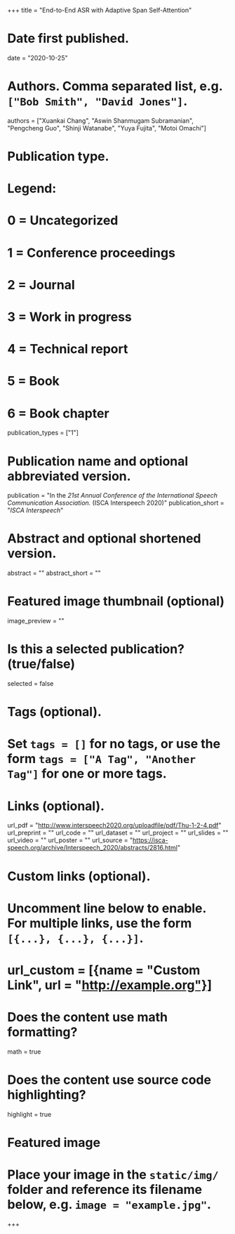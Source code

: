 +++
title = "End-to-End ASR with Adaptive Span Self-Attention"

# Date first published.
date = "2020-10-25"

# Authors. Comma separated list, e.g. `["Bob Smith", "David Jones"]`.
authors = ["Xuankai Chang", "Aswin Shanmugam Subramanian", "Pengcheng Guo", "Shinji Watanabe", "Yuya Fujita", "Motoi Omachi"]

# Publication type.
# Legend:
# 0 = Uncategorized
# 1 = Conference proceedings
# 2 = Journal
# 3 = Work in progress
# 4 = Technical report
# 5 = Book
# 6 = Book chapter
publication_types = ["1"]

# Publication name and optional abbreviated version.
publication = "In the *21st Annual Conference of the International Speech Communication Association.* (ISCA Interspeech 2020)"
publication_short = "*ISCA Interspeech*"

# Abstract and optional shortened version.
abstract = ""
abstract_short = ""

# Featured image thumbnail (optional)
image_preview = ""

# Is this a selected publication? (true/false)
selected = false

# Tags (optional).
#   Set `tags = []` for no tags, or use the form `tags = ["A Tag", "Another Tag"]` for one or more tags.

# Links (optional).
url_pdf = "http://www.interspeech2020.org/uploadfile/pdf/Thu-1-2-4.pdf"
url_preprint = ""
url_code = ""
url_dataset = ""
url_project = ""
url_slides = ""
url_video = ""
url_poster = ""
url_source = "https://isca-speech.org/archive/Interspeech_2020/abstracts/2816.html"

# Custom links (optional).
#   Uncomment line below to enable. For multiple links, use the form `[{...}, {...}, {...}]`.
# url_custom = [{name = "Custom Link", url = "http://example.org"}]

# Does the content use math formatting?
math = true

# Does the content use source code highlighting?
highlight = true

# Featured image
# Place your image in the `static/img/` folder and reference its filename below, e.g. `image = "example.jpg"`.

+++
